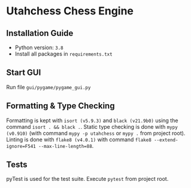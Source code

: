 # Utahchess Chess Engine

## Installation Guide
- Python version: `3.8`
- Install all packages in `requirements.txt`

## Start GUI
Run file `gui/pygame/pygame_gui.py`

## Formatting & Type Checking
Formatting is kept with `isort (v5.9.3)` and `black (v21.9b0)` using the command `isort . && black .`.
Static type checking is done with `mypy (v0.910)` (with command `mypy -p utahchess` or `mypy .` from project root).
Linting is done with `flake8 (v4.0.1)` with command `flake8 --extend-ignore=F541 --max-line-length=88`.

## Tests
pyTest is used for the test suite. Execute `pytest` from project root.